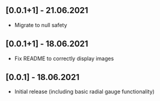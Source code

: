 ## [0.0.1+1] - 21.06.2021

* Migrate to null safety

## [0.0.1+1] - 18.06.2021

* Fix README to correctly display images

## [0.0.1] - 18.06.2021

* Initial release (including basic radial gauge functionality)
